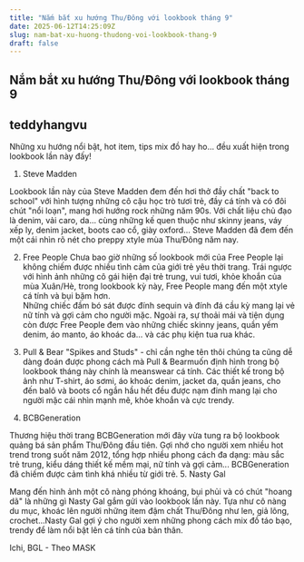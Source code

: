 ```yaml
---
title: "Nắm bắt xu hướng Thu/Đông với lookbook tháng 9"
date: 2025-06-12T14:25:09Z
slug: nam-bat-xu-huong-thudong-voi-lookbook-thang-9
draft: false
---
```


## Nắm bắt xu hướng Thu/Đông với lookbook tháng 9

## teddyhangvu

Những xu hướng nổi bật, hot item, tips mix đồ hay ho... đều xuất hiện trong lookbook lần này đấy!
1. Steve Madden

Lookbook lần này của Steve Madden đem đến hơi thở đầy chất "back to school" với hình tượng những cô cậu học trò tươi trẻ, đầy cá tính và có đôi chút "nổi loạn", mang hơi hướng rock những năm 90s.
Với chất liệu chủ đạo là denim, vải caro, da... cùng những kế quen thuộc như skinny jeans, váy xếp ly, denim jacket, boots cao cổ, giày oxford... Steve Madden đã đem đến một cái nhìn rõ nét cho preppy xtyle mùa Thu/Đông năm nay.






2. Free People
Chưa bao giờ những số lookbook mới của Free People lại không chiếm được nhiều tình cảm của giới trẻ yêu thời trang. Trái ngược với hình ảnh những cô gái hiện đại trẻ trung, vui tươi, khỏe khoắn của mùa Xuân/Hè, trong lookbook kỳ này, Free People mang đến một xtyle cá tính và bụi bặm hơn.  
Những chiếc đầm bó sát được đính sequin và đính đá cầu kỳ mang lại vẻ nữ tính và gợi cảm cho người mặc. Ngoài ra, sự thoải mái và tiện dụng còn được Free People đem vào những chiếc skinny jeans, quần yếm denim, áo manto, áo khoác da... và các phụ kiện tua rua khác.

3. Pull & Bear
"Spikes and Studs" - chỉ cần nghe tên thôi chúng ta cũng dễ dàng đoán được phong cách mà Pull & Bearmuốn định hình trong bộ lookbook tháng này chính là meanswear cá tính. 
Các thiết kế trong bộ ảnh như T-shirt, áo sơmi, áo khoác denim, jacket da, quần jeans, cho đến balô và boots cổ ngắn hầu hết đều được nạm đinh mang lại cho người mặc cái nhìn mạnh mẽ, khỏe khoắn và cực trendy.


4. BCBGeneration

Thương hiệu thời trang BCBGeneration mới đây vừa tung ra bộ lookbook quảng bá sản phẩm Thu/Đông đầu tiên.
Gợi nhớ cho người xem nhiều hot trend trong suốt năm 2012, tổng hợp nhiều phong cách đa dạng: màu sắc trẻ trung, kiểu dáng thiết kế mềm mại, nữ tính và gợi cảm... BCBGeneration đã chiếm được cảm tình khá nhiều từ giới trẻ. 
5. Nasty Gal

Mang đến hình ảnh một cô nàng phóng khoáng, bụi phủi và có chút "hoang dã" là những gì Nasty Gal gắm gửi vào lookbook lần này.
Tựa như cô nàng du mục, khoác lên người những item đậm chất Thu/Đông như len, giả lông, crochet...Nasty Gal gợi ý cho người xem những phong cách mix đồ táo bạo, trendy để làm nổi bật lên cá tính của bản thân.

 Ichi, BGL - Theo MASK